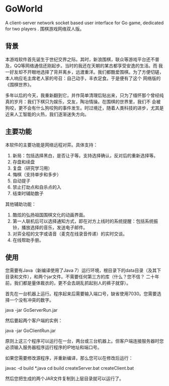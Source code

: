 # GoWorld
A client-server network socket based user interface for Go game, dedicated for two players . 围棋游戏网络双人版。

## 背景
本游戏软件首先诞生于世纪交界之际。其时，新浪围棋，联众等游戏平台还不普及，QQ等网络通信还刚起步。当时的我还在天朝的某古都享受安逸的生活。而
我一好友却不开眼地选择了背井离乡，远渡重洋。我们都酷爱围棋。为了方便切磋，本人响应毛主席老人家的号召：自己动手，丰衣足食。于是便有了这个
网络版的《围棋世界》。

多年以后的今天，我重新翻到它，并作简单清理后贴出来，只为了缅怀那个曾经纯真的岁月：我们下棋只为娱乐，交友，陶冶情操。在围棋的世界里，我们不
会被狗咬，更不会有什么狗咬狗的事件发生。时过境迁，随着人类科技的进步，尤其是近来人工智能的火热，我们逐渐迷失方向。

## 主要功能
本软件的主要功能是网络远程对弈。具体支持：
1. 新局：包括选择黑白，是否让子等。支持选择确认，反对后的重新选择等。
2. 存盘和续盘
3. 复盘（研究学习用）
4. 悔棋（支持单步和多步）
5. 自动提子
6. 禁止打劫点和自杀点的入
7. 结束时辅助数子

其他辅助功能：
1. 酷炫的弘扬祖国围棋文化的动画界面。
2. 第一人联机后可以选择通知方式，即在对方上线时的系统提醒：包括系统振铃，播放选择的音乐，发送电子邮件。
3. 对弈全程的文字或语音（麦克在线录音传递）的实时交谈。
4. 在线帮助手册。

## 使用
您需要有Java（新编译使用了Java 7）运行环境，根目录下的data目录（及其下目录和文件），和两个jar文件。不需要任何第三方的库（什么？您不信？
二十年前，我们都是量体裁衣的，更不会去胡乱抓起别人的裤子就穿）。

首先在一台机器上运行。程序起来后需要输入端口号，缺省使用7030。您需要选择一个没有冲突的数字。

  java -jar GoServerRun.jar
  
然后要起两个客户端的实例：
  
  java -jar GoClientRun.jar
  
原则上这三个程序可以运行在一台，两台或三台机器上。但客户端连接服务器时您必须输入服务器程序运行程序的IP地址和端口号。

如果您需要修改源程序，并重新编译，那么您可以在修改后运行：

  javac -d build *.java
  cd build
  createServer.bat
  createClient.bat
  
 然后您把生成的两个JAR文件复制到上层目录就可以运行了。

